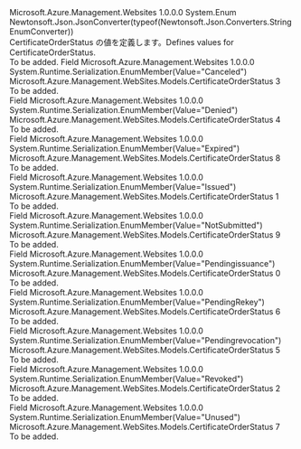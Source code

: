 <Type Name="CertificateOrderStatus" FullName="Microsoft.Azure.Management.WebSites.Models.CertificateOrderStatus">
  <TypeSignature Language="C#" Value="public enum CertificateOrderStatus" />
  <TypeSignature Language="ILAsm" Value=".class public auto ansi sealed CertificateOrderStatus extends System.Enum" />
  <TypeSignature Language="DocId" Value="T:Microsoft.Azure.Management.WebSites.Models.CertificateOrderStatus" />
  <TypeSignature Language="VB.NET" Value="Public Enum CertificateOrderStatus" />
  <TypeSignature Language="F#" Value="type CertificateOrderStatus = " />
  <AssemblyInfo>
    <AssemblyName>Microsoft.Azure.Management.Websites</AssemblyName>
    <AssemblyVersion>1.0.0.0</AssemblyVersion>
  </AssemblyInfo>
  <Base>
    <BaseTypeName>System.Enum</BaseTypeName>
  </Base>
  <Attributes>
    <Attribute>
      <AttributeName>Newtonsoft.Json.JsonConverter(typeof(Newtonsoft.Json.Converters.StringEnumConverter))</AttributeName>
    </Attribute>
  </Attributes>
  <Docs>
    <summary>
            <span data-ttu-id="d3de0-101">CertificateOrderStatus の値を定義します。</span><span class="sxs-lookup"><span data-stu-id="d3de0-101">Defines values for CertificateOrderStatus.</span></span>
            </summary>
    <remarks>To be added.</remarks>
  </Docs>
  <Members>
    <Member MemberName="Canceled">
      <MemberSignature Language="C#" Value="Canceled" />
      <MemberSignature Language="ILAsm" Value=".field public static literal valuetype Microsoft.Azure.Management.WebSites.Models.CertificateOrderStatus Canceled = int32(3)" />
      <MemberSignature Language="DocId" Value="F:Microsoft.Azure.Management.WebSites.Models.CertificateOrderStatus.Canceled" />
      <MemberSignature Language="VB.NET" Value="Canceled" />
      <MemberSignature Language="F#" Value="Canceled = 3" Usage="Microsoft.Azure.Management.WebSites.Models.CertificateOrderStatus.Canceled" />
      <MemberType>Field</MemberType>
      <AssemblyInfo>
        <AssemblyName>Microsoft.Azure.Management.Websites</AssemblyName>
        <AssemblyVersion>1.0.0.0</AssemblyVersion>
      </AssemblyInfo>
      <Attributes>
        <Attribute>
          <AttributeName>System.Runtime.Serialization.EnumMember(Value="Canceled")</AttributeName>
        </Attribute>
      </Attributes>
      <ReturnValue>
        <ReturnType>Microsoft.Azure.Management.WebSites.Models.CertificateOrderStatus</ReturnType>
      </ReturnValue>
      <MemberValue>3</MemberValue>
      <Docs>
        <summary>To be added.</summary>
      </Docs>
    </Member>
    <Member MemberName="Denied">
      <MemberSignature Language="C#" Value="Denied" />
      <MemberSignature Language="ILAsm" Value=".field public static literal valuetype Microsoft.Azure.Management.WebSites.Models.CertificateOrderStatus Denied = int32(4)" />
      <MemberSignature Language="DocId" Value="F:Microsoft.Azure.Management.WebSites.Models.CertificateOrderStatus.Denied" />
      <MemberSignature Language="VB.NET" Value="Denied" />
      <MemberSignature Language="F#" Value="Denied = 4" Usage="Microsoft.Azure.Management.WebSites.Models.CertificateOrderStatus.Denied" />
      <MemberType>Field</MemberType>
      <AssemblyInfo>
        <AssemblyName>Microsoft.Azure.Management.Websites</AssemblyName>
        <AssemblyVersion>1.0.0.0</AssemblyVersion>
      </AssemblyInfo>
      <Attributes>
        <Attribute>
          <AttributeName>System.Runtime.Serialization.EnumMember(Value="Denied")</AttributeName>
        </Attribute>
      </Attributes>
      <ReturnValue>
        <ReturnType>Microsoft.Azure.Management.WebSites.Models.CertificateOrderStatus</ReturnType>
      </ReturnValue>
      <MemberValue>4</MemberValue>
      <Docs>
        <summary>To be added.</summary>
      </Docs>
    </Member>
    <Member MemberName="Expired">
      <MemberSignature Language="C#" Value="Expired" />
      <MemberSignature Language="ILAsm" Value=".field public static literal valuetype Microsoft.Azure.Management.WebSites.Models.CertificateOrderStatus Expired = int32(8)" />
      <MemberSignature Language="DocId" Value="F:Microsoft.Azure.Management.WebSites.Models.CertificateOrderStatus.Expired" />
      <MemberSignature Language="VB.NET" Value="Expired" />
      <MemberSignature Language="F#" Value="Expired = 8" Usage="Microsoft.Azure.Management.WebSites.Models.CertificateOrderStatus.Expired" />
      <MemberType>Field</MemberType>
      <AssemblyInfo>
        <AssemblyName>Microsoft.Azure.Management.Websites</AssemblyName>
        <AssemblyVersion>1.0.0.0</AssemblyVersion>
      </AssemblyInfo>
      <Attributes>
        <Attribute>
          <AttributeName>System.Runtime.Serialization.EnumMember(Value="Expired")</AttributeName>
        </Attribute>
      </Attributes>
      <ReturnValue>
        <ReturnType>Microsoft.Azure.Management.WebSites.Models.CertificateOrderStatus</ReturnType>
      </ReturnValue>
      <MemberValue>8</MemberValue>
      <Docs>
        <summary>To be added.</summary>
      </Docs>
    </Member>
    <Member MemberName="Issued">
      <MemberSignature Language="C#" Value="Issued" />
      <MemberSignature Language="ILAsm" Value=".field public static literal valuetype Microsoft.Azure.Management.WebSites.Models.CertificateOrderStatus Issued = int32(1)" />
      <MemberSignature Language="DocId" Value="F:Microsoft.Azure.Management.WebSites.Models.CertificateOrderStatus.Issued" />
      <MemberSignature Language="VB.NET" Value="Issued" />
      <MemberSignature Language="F#" Value="Issued = 1" Usage="Microsoft.Azure.Management.WebSites.Models.CertificateOrderStatus.Issued" />
      <MemberType>Field</MemberType>
      <AssemblyInfo>
        <AssemblyName>Microsoft.Azure.Management.Websites</AssemblyName>
        <AssemblyVersion>1.0.0.0</AssemblyVersion>
      </AssemblyInfo>
      <Attributes>
        <Attribute>
          <AttributeName>System.Runtime.Serialization.EnumMember(Value="Issued")</AttributeName>
        </Attribute>
      </Attributes>
      <ReturnValue>
        <ReturnType>Microsoft.Azure.Management.WebSites.Models.CertificateOrderStatus</ReturnType>
      </ReturnValue>
      <MemberValue>1</MemberValue>
      <Docs>
        <summary>To be added.</summary>
      </Docs>
    </Member>
    <Member MemberName="NotSubmitted">
      <MemberSignature Language="C#" Value="NotSubmitted" />
      <MemberSignature Language="ILAsm" Value=".field public static literal valuetype Microsoft.Azure.Management.WebSites.Models.CertificateOrderStatus NotSubmitted = int32(9)" />
      <MemberSignature Language="DocId" Value="F:Microsoft.Azure.Management.WebSites.Models.CertificateOrderStatus.NotSubmitted" />
      <MemberSignature Language="VB.NET" Value="NotSubmitted" />
      <MemberSignature Language="F#" Value="NotSubmitted = 9" Usage="Microsoft.Azure.Management.WebSites.Models.CertificateOrderStatus.NotSubmitted" />
      <MemberType>Field</MemberType>
      <AssemblyInfo>
        <AssemblyName>Microsoft.Azure.Management.Websites</AssemblyName>
        <AssemblyVersion>1.0.0.0</AssemblyVersion>
      </AssemblyInfo>
      <Attributes>
        <Attribute>
          <AttributeName>System.Runtime.Serialization.EnumMember(Value="NotSubmitted")</AttributeName>
        </Attribute>
      </Attributes>
      <ReturnValue>
        <ReturnType>Microsoft.Azure.Management.WebSites.Models.CertificateOrderStatus</ReturnType>
      </ReturnValue>
      <MemberValue>9</MemberValue>
      <Docs>
        <summary>To be added.</summary>
      </Docs>
    </Member>
    <Member MemberName="Pendingissuance">
      <MemberSignature Language="C#" Value="Pendingissuance" />
      <MemberSignature Language="ILAsm" Value=".field public static literal valuetype Microsoft.Azure.Management.WebSites.Models.CertificateOrderStatus Pendingissuance = int32(0)" />
      <MemberSignature Language="DocId" Value="F:Microsoft.Azure.Management.WebSites.Models.CertificateOrderStatus.Pendingissuance" />
      <MemberSignature Language="VB.NET" Value="Pendingissuance" />
      <MemberSignature Language="F#" Value="Pendingissuance = 0" Usage="Microsoft.Azure.Management.WebSites.Models.CertificateOrderStatus.Pendingissuance" />
      <MemberType>Field</MemberType>
      <AssemblyInfo>
        <AssemblyName>Microsoft.Azure.Management.Websites</AssemblyName>
        <AssemblyVersion>1.0.0.0</AssemblyVersion>
      </AssemblyInfo>
      <Attributes>
        <Attribute>
          <AttributeName>System.Runtime.Serialization.EnumMember(Value="Pendingissuance")</AttributeName>
        </Attribute>
      </Attributes>
      <ReturnValue>
        <ReturnType>Microsoft.Azure.Management.WebSites.Models.CertificateOrderStatus</ReturnType>
      </ReturnValue>
      <MemberValue>0</MemberValue>
      <Docs>
        <summary>To be added.</summary>
      </Docs>
    </Member>
    <Member MemberName="PendingRekey">
      <MemberSignature Language="C#" Value="PendingRekey" />
      <MemberSignature Language="ILAsm" Value=".field public static literal valuetype Microsoft.Azure.Management.WebSites.Models.CertificateOrderStatus PendingRekey = int32(6)" />
      <MemberSignature Language="DocId" Value="F:Microsoft.Azure.Management.WebSites.Models.CertificateOrderStatus.PendingRekey" />
      <MemberSignature Language="VB.NET" Value="PendingRekey" />
      <MemberSignature Language="F#" Value="PendingRekey = 6" Usage="Microsoft.Azure.Management.WebSites.Models.CertificateOrderStatus.PendingRekey" />
      <MemberType>Field</MemberType>
      <AssemblyInfo>
        <AssemblyName>Microsoft.Azure.Management.Websites</AssemblyName>
        <AssemblyVersion>1.0.0.0</AssemblyVersion>
      </AssemblyInfo>
      <Attributes>
        <Attribute>
          <AttributeName>System.Runtime.Serialization.EnumMember(Value="PendingRekey")</AttributeName>
        </Attribute>
      </Attributes>
      <ReturnValue>
        <ReturnType>Microsoft.Azure.Management.WebSites.Models.CertificateOrderStatus</ReturnType>
      </ReturnValue>
      <MemberValue>6</MemberValue>
      <Docs>
        <summary>To be added.</summary>
      </Docs>
    </Member>
    <Member MemberName="Pendingrevocation">
      <MemberSignature Language="C#" Value="Pendingrevocation" />
      <MemberSignature Language="ILAsm" Value=".field public static literal valuetype Microsoft.Azure.Management.WebSites.Models.CertificateOrderStatus Pendingrevocation = int32(5)" />
      <MemberSignature Language="DocId" Value="F:Microsoft.Azure.Management.WebSites.Models.CertificateOrderStatus.Pendingrevocation" />
      <MemberSignature Language="VB.NET" Value="Pendingrevocation" />
      <MemberSignature Language="F#" Value="Pendingrevocation = 5" Usage="Microsoft.Azure.Management.WebSites.Models.CertificateOrderStatus.Pendingrevocation" />
      <MemberType>Field</MemberType>
      <AssemblyInfo>
        <AssemblyName>Microsoft.Azure.Management.Websites</AssemblyName>
        <AssemblyVersion>1.0.0.0</AssemblyVersion>
      </AssemblyInfo>
      <Attributes>
        <Attribute>
          <AttributeName>System.Runtime.Serialization.EnumMember(Value="Pendingrevocation")</AttributeName>
        </Attribute>
      </Attributes>
      <ReturnValue>
        <ReturnType>Microsoft.Azure.Management.WebSites.Models.CertificateOrderStatus</ReturnType>
      </ReturnValue>
      <MemberValue>5</MemberValue>
      <Docs>
        <summary>To be added.</summary>
      </Docs>
    </Member>
    <Member MemberName="Revoked">
      <MemberSignature Language="C#" Value="Revoked" />
      <MemberSignature Language="ILAsm" Value=".field public static literal valuetype Microsoft.Azure.Management.WebSites.Models.CertificateOrderStatus Revoked = int32(2)" />
      <MemberSignature Language="DocId" Value="F:Microsoft.Azure.Management.WebSites.Models.CertificateOrderStatus.Revoked" />
      <MemberSignature Language="VB.NET" Value="Revoked" />
      <MemberSignature Language="F#" Value="Revoked = 2" Usage="Microsoft.Azure.Management.WebSites.Models.CertificateOrderStatus.Revoked" />
      <MemberType>Field</MemberType>
      <AssemblyInfo>
        <AssemblyName>Microsoft.Azure.Management.Websites</AssemblyName>
        <AssemblyVersion>1.0.0.0</AssemblyVersion>
      </AssemblyInfo>
      <Attributes>
        <Attribute>
          <AttributeName>System.Runtime.Serialization.EnumMember(Value="Revoked")</AttributeName>
        </Attribute>
      </Attributes>
      <ReturnValue>
        <ReturnType>Microsoft.Azure.Management.WebSites.Models.CertificateOrderStatus</ReturnType>
      </ReturnValue>
      <MemberValue>2</MemberValue>
      <Docs>
        <summary>To be added.</summary>
      </Docs>
    </Member>
    <Member MemberName="Unused">
      <MemberSignature Language="C#" Value="Unused" />
      <MemberSignature Language="ILAsm" Value=".field public static literal valuetype Microsoft.Azure.Management.WebSites.Models.CertificateOrderStatus Unused = int32(7)" />
      <MemberSignature Language="DocId" Value="F:Microsoft.Azure.Management.WebSites.Models.CertificateOrderStatus.Unused" />
      <MemberSignature Language="VB.NET" Value="Unused" />
      <MemberSignature Language="F#" Value="Unused = 7" Usage="Microsoft.Azure.Management.WebSites.Models.CertificateOrderStatus.Unused" />
      <MemberType>Field</MemberType>
      <AssemblyInfo>
        <AssemblyName>Microsoft.Azure.Management.Websites</AssemblyName>
        <AssemblyVersion>1.0.0.0</AssemblyVersion>
      </AssemblyInfo>
      <Attributes>
        <Attribute>
          <AttributeName>System.Runtime.Serialization.EnumMember(Value="Unused")</AttributeName>
        </Attribute>
      </Attributes>
      <ReturnValue>
        <ReturnType>Microsoft.Azure.Management.WebSites.Models.CertificateOrderStatus</ReturnType>
      </ReturnValue>
      <MemberValue>7</MemberValue>
      <Docs>
        <summary>To be added.</summary>
      </Docs>
    </Member>
  </Members>
</Type>